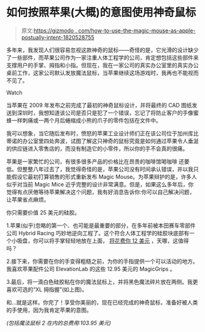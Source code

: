# 如何按照苹果(大概)的意图使用神奇鼠标

> 原文:[https://gizmodo . com/how-to-use-the-magic-mouse-as-apple-postually-intent-1820528755](https://gizmodo.com/how-to-use-the-magic-mouse-as-apple-presumably-intend-1820528755)

多年来，我发现人们很容易忽视这款神奇的鼠标——奇怪的是，它光滑的设计缺少了一些部件，而苹果公司作为一家注重人体工程学的公司，肯定想包括这些部件来支撑用户的手掌、拇指和小指。但现在，我在一家公司的真实办公室里的真实办公桌前工作，这家公司默认发放魔法鼠标，当苹果继续这场游戏时，我再也不能视而不见了。

Watch

当苹果在 2009 年发布之前完成了最初的神奇鼠标设计，并将最终的 CAD 图纸发送到深圳时，我想知道该公司是否只是犯了一个错误，忘记了将防止客户的手像蜜蜂一样刺痛或一两个月后蜷缩成小熊的爪子的零件包括在文件中。

我可以想象，当它随后发布时，愤怒的苹果工业设计师们正在该公司位于加州库比蒂诺的办公室里四处奔波，试图了解这只神奇的鼠标究竟是如何通过苹果令人垂涎的供应链进入零售店的，而没有制造它的小零件，所以你的手不会真的很痛。

苹果是一家繁忙的公司，有很多很多产品的价格比在昂贵的咖啡馆喝咖啡 还要低。但整整八年过去了，我觉得奇怪的是，苹果公司没有时间承认错误，并以我只能假设它最初打算销售的形式重新发布 Magic Mouse。为苹果辩护的是，许多人似乎对当前 Magic Mice 近乎完整的设计非常满意。但是，如果这么多年后，你觉得有点厌倦等待苹果解决这个问题，我有好消息告诉你:你可以自己解决问题，让苹果省点麻烦。

你只需要价值 25 美元的硅胶。

1.苹果(似乎)忽略的第一个、也可能是最重要的部分，在多年前被本田赛车零部件公司 Hybrid Racing 巧妙地逆向工程了。这个符合人体工程学的硅胶块底部有一个小吸盘，你可以将手掌轻轻地放在上面， [将花费你 12 美元](http://mmfixed.com/) ，天哪，这值得吗？

2.接下来，你需要在你的手变得粗糙之前，为你的手指提供一个可以活动的地方。我喜欢苹果配件公司 ElevationLab 的这些 12.95 美元的 MagicGrips 。

3.最后，将一滴白色硅胶粘在你的魔法鼠标上，并将黑色魔法碎片放在两侧。我更喜欢可选的“XL 拇指握”(如上图)。

和...就是这样。你完了！享受你美丽的，现在已经完成的神奇鼠标，准备好被人类的手使用，因为我肯定苹果的意图。

*(包括魔法鼠标 2 在内的总费用:103.95 美元)*